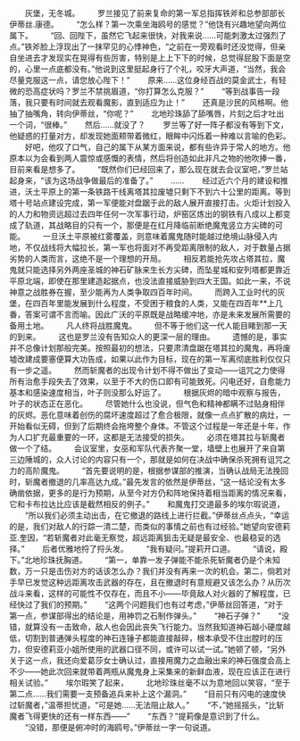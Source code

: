 　　灰堡，无冬城。
　　罗兰接见了前来复命的第一军总指挥铁斧和总参部部长伊蒂丝.康德。
　　“怎么样？第一次乘坐海鸥号的感觉？”他饶有兴趣地望向两位属下。
　　“回、回陛下，虽然它飞起来很快，对我来说……可能刺激太过强烈了点。”铁斧脸上浮现出了一抹罕见的心悸神色，“之前在一旁观看时还没觉得，但亲自坐进去才发现实在晃得有些厉害，特别是上上下下的时候，总觉得屁股下面是空的，心里一点底都没有。”他说到这里挺起身行了个礼，咬牙大声道，“当然，我会尽量克服这一点，请您放心陛下！”
　　原来……这位身经百战的莫金武士，有轻微的恐高症状吗？罗兰不禁挑眉道，“你打算怎么克服？”
　　“等到战事告一段落，我只要有时间就去观看魔影，直到适应为止！”
　　还真是沙民的风格啊。他抽了抽嘴角，转向伊蒂丝，“你呢？”
　　北地珍珠舔了舔嘴唇，片刻之后才吐出一个词，“很棒。”
　　然后……就没了？
　　罗兰等了好一阵子都没有等到下文，他疑惑的打量对方，却发现她面颊带着微红，眼眸中闪烁着一种难以言喻的色彩。
　　好吧，他叹了口气，自己的属下从某方面来说，都有些许异于常人的地方。他原本以为会看到两人震惊或感慨的表情，然后将创造如此非凡之物的他吹捧一番，目前来看是想多了。
　　“既然你们已经回来了，那么现在就去会议室吧，”罗兰站起身来，“该为这场战争做最后的准备了。”
　　……
　　经过近六个月的建设和推进，沃土平原上的第一条铁路干线离塔其拉废墟只剩下不到六十公里的距离。等到塔十号站点建设完成，第一军便能对盘踞于此的敌人展开直接打击。火炬计划投入的人力和物资远超过去四年任何一次军事行动，炉窑区炼出的钢铁有八成以上都变成了轨道，其战略目的只有一个，那便是在红月降临前断绝魔鬼竖立方尖碑的可能。
　　一旦沃土平原被红雾覆盖，则意味着魔鬼随时能越过绝境山脉侵入内地，不仅战线将大幅拉长，第一军也将面对不再受距离限制的敌人，对于数量占据劣势的人类而言，这绝不是一个理想的开局。
　　相反若能抢先攻占塔其拉，魔鬼就只能选择另外两座圣城的神石矿脉来生长方尖碑，而坠星城和安列塔都更靠近平原北端，即使在那里建造起据点，也没法直接威胁到四大王国。如此一来，不说神意之战胜券在握，至少能再为人类争取四百年时间。
　　而跨入工业时代的灰堡，在四百年里能发展到什么程度，不受困于粮食的人类，又能在四百年**上几番，答案可谓不言而喻。因此广沃的平原既是战略缓冲地，亦是未来发展所需要的备用土地。
　　凡人终将战胜魔鬼。
　　但不等于他们这一代人能目睹到那一天的到来。
　　这也是罗兰没有告知众人的更深一层的理由。
　　遗憾的是，事实并不总像计划那般完美。按照最初的想法，只要肃清盘踞在塔其拉的魔鬼，再将废墟改建成要塞便算大功告成，如果以此作为目标，现在的第一军离彻底胜利仅仅只有一步之遥。
　　然而斩魔者的出现令计划不得不做出了变动——诅咒之力使得所有治愈手段失去了效果，以至于不大的伤口即有可能致死。闪电还好，自愈能力基本和感染速度相当，叶子则没那么好运了。
　　根据灰烬的暗中观察与报告，叶子的状态正在恶化。
　　尽管她什么也没说，但气色和精神都瞒不过贴身相伴的灰烬。恶化意味着创伤的腐坏速度超过了愈合极限，就像一点点扩散的病灶，一开始看似无碍，但到了后期终会拖垮整个身体。不管这个过程是一年还是十年，作为人口扩充最重要的一环，这都是无法接受的损失。
　　必须在塔其拉与斩魔者做一个了结。
　　会议室里，女巫和军队代表齐聚一堂，墙壁上也展开了来自第三边陲城的，众人讨论的内容只有一个，那就是如何在决战中确保杀死拥有诅咒之力的高阶魔鬼。
　　“首先要说明的是，根据参谋部的推演，当确认战局无法挽回时，斩魔者撤退的几率高达九成。”最先发言的依然是伊蒂丝，“这一结论没有太多确凿依据，更多的是行为预期，从至今对方仍和阵地保持着相当距离的情况来看，它和卡布拉达比应该是截然相反的例子。”
　　和魔鬼打交道最多的埃尔瑕说道，
　　“所以我们必须主动出击，在它撤退的路线上进行拦截。”伊蒂丝点点头，“幸运的是，我们对敌人的行踪一清二楚，而类似的事情之前也有过经验。”她望向安德莉亚.奎因，“若斩魔者对此毫无察觉，超远距离狙击无疑是最安全、也最稳妥的选择。”
　　后者优雅地捋了捋头发。
　　“我有疑问。”提莉开口道。
　　“请说，殿下。”北地珍珠抚胸道。
　　“第一，单靠一发子弹能不能杀死斩魔者仍是个未知数，万一只是击伤对方的话该怎么办？我们并没有再来一次的机会。第二，倘若对手早已发觉这种远距离攻击武器的存在，且在撤退时有意规避又该怎么办？从历次战斗来看，这样的可能性不仅存在，而且不小——毕竟敌人对火器的了解程度，已经快过了我们的预期。”
　　“这两个问题我们也有过考虑，”伊蒂丝回答道，“对于第一点，参谋部得出的结论是，用神罚之石制作弹头。”
　　“神石子弹？”
　　“没错，就算没有一击致命，敌人也会因此丧失飞行能力。当然我知道神石越小硬度越低，切割到普通弹头程度的神石连锤子都能直接敲碎，根本承受不住出膛时的压力，但安德莉亚小姐所使用的武器口径不同，或许可以试一试。”她顿了顿，“另外关于这一点，我还向爱葛莎女士确认过，直接用魔力之血融出来的神石强度会高上不少——她此次回来就带着两瓶从魔鬼身上采集来的新鲜血液，现在应该正在进行相关试验。”
　　埃尔瑕笑了起来，
　　北地珍珠丝毫不以为意地回以笑容，“至于第二点……我们需要一支预备追兵来补上这个漏洞。”
　　“目前只有闪电的速度快过斩魔者，”温蒂担忧道，“可是她……无法阻止敌人。”
　　“不，”她摇摇头，“比斩魔者飞得更快的还有一样东西——”
　　“东西？”提莉像是意识到了什么。
　　“没错，那便是俯冲时的海鸥号。”伊蒂丝一字一句说道。